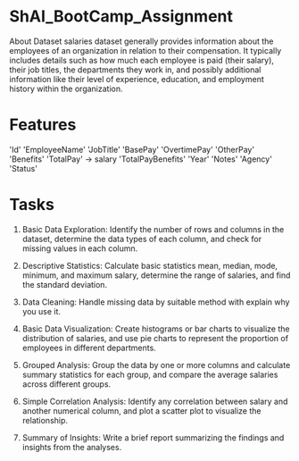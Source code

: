 # ShAI_BootCamp_Assignment
About Dataset
salaries dataset generally provides information about the employees of an organization in relation to their compensation. It typically includes details such as how much each employee is paid (their salary), their job titles, the departments they work in, and possibly additional information like their level of experience, education, and employment history within the organization.

# Features
'Id'
'EmployeeName'
'JobTitle'
'BasePay'
'OvertimePay'
'OtherPay'
'Benefits'
'TotalPay' -> salary
'TotalPayBenefits'
'Year'
'Notes'
'Agency'
'Status'
# Tasks

1. Basic Data Exploration: Identify the number of rows and columns in the dataset, determine the data types of each column, and check for missing values in each column.

2. Descriptive Statistics: Calculate basic statistics mean, median, mode, minimum, and maximum salary, determine the range of salaries, and find the standard deviation.

3. Data Cleaning: Handle missing data by suitable method with explain why you use it.

4. Basic Data Visualization: Create histograms or bar charts to visualize the distribution of salaries, and use pie charts to represent the proportion of employees in different departments.

5. Grouped Analysis: Group the data by one or more columns and calculate summary statistics for each group, and compare the average salaries across different groups.

6. Simple Correlation Analysis: Identify any correlation between salary and another numerical column, and plot a scatter plot to visualize the relationship.

7. Summary of Insights: Write a brief report summarizing the findings and insights from the analyses.
